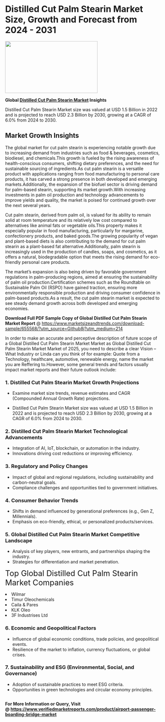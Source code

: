 <H1>Distilled Cut Palm Stearin Market Size, Growth and Forecast from 2024 - 2031</H1><img class="aligncenter size-medium wp-image-584254" src="https://thirdeyenews.in/wp-content/uploads/2024/09/Global-Market-Research-300x168.jpeg" alt="" width="300" height="168" /><p><strong>Global&nbsp;<a href="https://www.marketsizeandtrends.com/download-sample/655568/?utm_source=Github8j?utm_medium=214">Distilled Cut Palm Stearin Market</a> Insights</strong></p><p>Distilled Cut Palm Stearin Market size was valued at USD 1.5 Billion in 2022 and is projected to reach USD 2.3 Billion by 2030, growing at a CAGR of 6.0% from 2024 to 2030.</p><p><h2>Market Growth Insights</h2> <p>The global market for cut palm stearin is experiencing notable growth due to increasing demand from industries such as food & beverages, cosmetics, biodiesel, and chemicals.This growth is fueled by the rising awareness of health-conscious consumers, shifting dietary preferences, and the need for sustainable sourcing of ingredients.As cut palm stearin is a versatile product with applications ranging from food manufacturing to personal care products, it has carved a strong presence in both developed and emerging markets.Additionally, the expansion of the biofuel sector is driving demand for palm-based stearin, supporting its market growth.With increasing investments in palm oil production and technology advancements to improve yields and quality, the market is poised for continued growth over the next several years.</p> <p>Cut palm stearin, derived from palm oil, is valued for its ability to remain solid at room temperature and its relatively low cost compared to alternatives like animal fats or vegetable oils.This property makes it especially popular in food manufacturing, particularly for margarine, confectionery products, and baked goods.The growing popularity of vegan and plant-based diets is also contributing to the demand for cut palm stearin as a plant-based fat alternative.Additionally, palm stearin is increasingly used in the production of candles, soaps, and cosmetics, as it offers a natural, biodegradable option that meets the rising demand for eco-friendly personal care products.</p> <p>The market’s expansion is also being driven by favorable government regulations in palm-producing regions, aimed at ensuring the sustainability of palm oil production.Certification schemes such as the Roundtable on Sustainable Palm Oil (RSPO) have gained traction, ensuring more environmentally responsible production and driving consumer confidence in palm-based products.As a result, the cut palm stearin market is expected to see steady demand growth across both developed and emerging economies.</p> <p><span class=""><strong>Download Full PDF Sample Copy of Global Distilled Cut Palm Stearin Market Report</strong> @ <a href="https://www.marketsizeandtrends.com/download-sample/655568/?utm_source=Github8j?utm_medium=214" target="_blank">https://www.marketsizeandtrends.com/download-sample/655568/?utm_source=Github8j?utm_medium=214</a></span></p><p>In order to make an accurate and perceptive description of future scope of a Global&nbsp;Distilled Cut Palm Stearin Market Market as Global&nbsp;Distilled Cut Palm Stearin Market Market of 2025, you need to describe a clear Vision &ndash; What Industry or Linda can you think of for example: Quote from a Technology, healthcare, automotive, renewable energy, name the market you are Reffering to.However, some general trends and factors usually impact market reports and their future outlook include:</p><h3>1.&nbsp;<strong>Distilled Cut Palm Stearin Market Growth Projections</strong></h3><ul><li>Examine market size trends, revenue estimates and CAGR (Compounded Annual Growth Rate) projections.</li><li><p>Distilled Cut Palm Stearin Market size was valued at USD 1.5 Billion in 2022 and is projected to reach USD 2.3 Billion by 2030, growing at a CAGR of 6.0% from 2024 to 2030.</p></li></ul><h3>2.&nbsp;<strong>Distilled Cut Palm Stearin Market Technological Advancements</strong></h3><ul><li>Integration of AI, IoT, blockchain, or automation in the industry.</li><li>Innovations driving cost reductions or improving efficiency.</li></ul><h3>3.&nbsp;<strong>Regulatory and Policy Changes</strong></h3><ul><li>Impact of global and regional regulations, including sustainability and carbon-neutral goals.</li><li>Compliance challenges and opportunities tied to government initiatives.</li></ul><h3>4.&nbsp;<strong>Consumer Behavior Trends</strong></h3><ul><li>Shifts in demand influenced by generational preferences (e.g., Gen Z, Millennials).</li><li>Emphasis on eco-friendly, ethical, or personalized products/services.</li></ul><h3>5.&nbsp;<strong>Global Distilled Cut Palm Stearin Market Competitive Landscape</strong></h3><ul><li>Analysis of key players, new entrants, and partnerships shaping the industry.</li><li>Strategies for differentiation and market penetration.</li></ul><p data-pm-slice="1 1 []"><span style="color: inherit; font-family: inherit; font-size: 25px;">Top Global Distilled Cut Palm Stearin Market Companies</span></p><div class="" data-test-id=""><p><li>Wilmar</li><li> Timur Oleochemicals</li><li> Caila & Pares</li><li> KLK Oleo</li><li> 3F Industrises Ltd</li></p></div><h3>6.&nbsp;<strong>Economic and Geopolitical Factors</strong></h3><ul><li>Influence of global economic conditions, trade policies, and geopolitical events.</li><li>Resilience of the market to inflation, currency fluctuations, or global crises.</li></ul><h3>7.&nbsp;<strong>Sustainability and ESG (Environmental, Social, and Governance)</strong></h3><ul><li>Adoption of sustainable practices to meet ESG criteria.</li><li>Opportunities in green technologies and circular economy principles.</li></ul><h2><strong style="font-size: 14px;">For More Information or Query, Visit @&nbsp;</strong><a style="background-color: #ffffff; font-size: 14px;" href="https://www.marketsizeandtrends.com/report/distilled-cut-palm-stearin-market/" target="_blank">https://www.verifiedmarketreports.com/product/airport-passenger-boarding-bridge-market</a></h2>